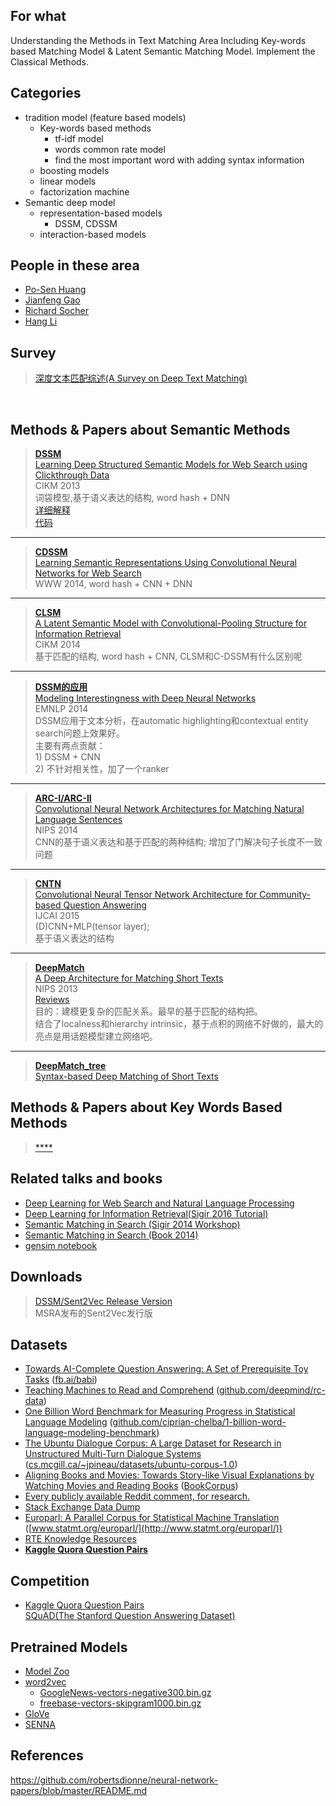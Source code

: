 ## For what
Understanding the Methods in Text Matching Area Including Key-words based Matching Model & Latent Semantic Matching Model.
Implement the Classical Methods.

## Categories
- tradition model (feature based models)
    - Key-words based methods
        - tf-idf model
        - words common rate model
        - find the most important word with adding syntax information
    - boosting models
    - linear models
    - factorization machine
- Semantic deep model
    - representation-based models
        - DSSM, CDSSM
    - interaction-based models


## People in these area
- [Po-Sen Huang](https://posenhuang.github.io/full_publication.html)
- [Jianfeng Gao](https://www.microsoft.com/en-us/research/people/jfgao/)
- [Richard Socher](http://www.socher.org/index.php/Main/HomePage)
- [Hang Li](http://www.hangli-hl.com/index.html)

## Survey
> [深度文本匹配综述(A Survey on Deep Text Matching)](http://kns.cnki.net/KCMS/detail/detail.aspx?dbcode=CJFQ&dbname=CAPJLAST&filename=JSJX20160920002&uid=WEEvREcwSlJHSldRa1FhdXNXYXJvK0FZMlhXUDZsYnBMQjhHTElMeE1jRT0=$9A4hF_YAuvQ5obgVAqNKPCYcEjKensW4ggI8Fm4gTkoUKaID8j8gFw!!&v=MzA2OTFscVdNMENMTDdSN3FlWU9ac0ZDcmxWYnZPSTFzPUx6N0Jkckc0SDlmTXBvMUZaT3NOWXc5TXptUm42ajU3VDNm)
<br> 


## Methods & Papers about Semantic Methods

> [**DSSM**](./DSSM/dssm.py)
<br> [Learning Deep Structured Semantic Models for Web Search using Clickthrough Data](https://posenhuang.github.io/papers/cikm2013_DSSM_fullversion.pdf)
<br> CIKM 2013
<br> 词袋模型,基于语义表达的结构, word hash + DNN 
<br> [详细解释](http://www.leiphone.com/news/201607/TRldqYnzm6nRbEnY.html)
<br> [代码](./DSSM/dssm.py)
-----
> [**CDSSM**]() 
 <br> [Learning Semantic Representations Using Convolutional Neural Networks for Web Search](https://www.microsoft.com/en-us/research/wp-content/uploads/2016/02/www2014_cdssm_p07.pdf)
 <br> WWW 2014, word hash + CNN + DNN
----

> [**CLSM**]() 
 <br> [A Latent Semantic Model with Convolutional-Pooling Structure for Information Retrieval](https://www.microsoft.com/en-us/research/wp-content/uploads/2016/02/cikm2014_cdssm_final.pdf)
 <br> CIKM 2014
 <br> 基于匹配的结构, word hash + CNN, CLSM和C-DSSM有什么区别呢
----
 
> [**DSSM的应用**]()  
[Modeling Interestingness with Deep Neural Networks](https://www.microsoft.com/en-us/research/wp-content/uploads/2014/10/604_Paper.pdf)
<br> EMNLP 2014
<br> DSSM应用于文本分析，在automatic highlighting和contextual entity search问题上效果好。
<br> 主要有两点贡献：
<br> 1) DSSM + CNN
<br> 2) 不针对相关性，加了一个ranker
----

> [**ARC-I/ARC-II**]()   
  [Convolutional Neural Network Architectures 
for Matching Natural Language Sentences](https://papers.nips.cc/paper/5550-convolutional-neural-network-architectures-for-matching-natural-language-sentences.pdf)
<br> NIPS 2014
<br> CNN的基于语义表达和基于匹配的两种结构; 增加了门解决句子长度不一致问题
----
> [**CNTN**]() 
<br> [Convolutional Neural Tensor Network 
Architecture for Community-based Question Answering](https://ijcai.org/Proceedings/15/Papers/188.pdf)
<br> IJCAI 2015
<br> (D)CNN+MLP(tensor layer); 
<br> 基于语义表达的结构

-----
> [**DeepMatch**]()
<br> [A Deep Architecture for Matching Short Texts](https://papers.nips.cc/paper/5019-a-deep-architecture-for-matching-short-texts.pdf)
<br> NIPS 2013
<br> [Reviews](https://media.nips.cc/nipsbooks/nipspapers/paper_files/nips26/reviews/697.html)
<br> 目的：建模更复杂的匹配关系。最早的基于匹配的结构把。
<br> 结合了localness和hierarchy intrinsic，基于点积的网络不好做的，最大的亮点是用话题模型建立网络吧。

------
> [**DeepMatch_tree**]()
<br> [Syntax-based Deep Matching of Short Texts](https://arxiv.org/pdf/1503.02427.pdf)

## Methods & Papers about Key Words Based Methods
> [****]()
<br> []()

## Related talks and books
* [Deep Learning for Web Search and
Natural Language Processing](https://www.microsoft.com/en-us/research/wp-content/uploads/2016/02/wsdm2015.v3.pdf)
* [Deep Learning for Information Retrieval(Sigir 2016 Tutorial)](http://www.hangli-hl.com/uploads/3/4/4/6/34465961/deep_learning_for_information_retrieval.pdf)
* [Semantic Matching in Search (Sigir 2014 Workshop)](http://www.hangli-hl.com/uploads/3/4/4/6/34465961/semantic_matching_in_search.pdf)
* [Semantic Matching in Search (Book 2014)](http://www.bigdatalab.ac.cn/~junxu/publications/SemanticMatchingInSearch_2014.pdf)
* [gensim notebook](https://github.com/RaRe-Technologies/gensim/tree/develop/docs/notebooks)


## Downloads 
> [DSSM/Sent2Vec Release Version](https://www.microsoft.com/en-us/download/details.aspx?id=52365)
<br> MSRA发布的Sent2Vec发行版

## Datasets
* [Towards AI-Complete Question Answering: A Set of Prerequisite Toy Tasks](http://arxiv.org/abs/1502.05698 "Jason Weston, Antoine Bordes, Sumit Chopra, Tomas Mikolov, Alexander M. Rush") ([fb.ai/babi](http://fb.ai/babi))
* [Teaching Machines to Read and Comprehend](http://arxiv.org/abs/1506.03340 "Karl Moritz Hermann, Tomáš Kočiský, Edward Grefenstette, Lasse Espeholt, Will Kay, Mustafa Suleyman, Phil Blunsom") ([github.com/deepmind/rc-data](https://github.com/deepmind/rc-data))
* [One Billion Word Benchmark for Measuring Progress in Statistical Language Modeling](http://arxiv.org/abs/1312.3005 "Ciprian Chelba, Tomas Mikolov, Mike Schuster, Qi Ge, Thorsten Brants, Phillipp Koehn, Tony Robinson") ([github.com/ciprian-chelba/1-billion-word-language-modeling-benchmark](https://github.com/ciprian-chelba/1-billion-word-language-modeling-benchmark))
* [The Ubuntu Dialogue Corpus: A Large Dataset for Research in Unstructured Multi-Turn Dialogue Systems](http://arxiv.org/abs/1506.08909 "Ryan Lowe, Nissan Pow, Iulian Serban, Joelle Pineau") ([cs.mcgill.ca/~jpineau/datasets/ubuntu-corpus-1.0](http://cs.mcgill.ca/~jpineau/datasets/ubuntu-corpus-1.0/))
* [Aligning Books and Movies: Towards Story-like Visual Explanations by Watching Movies and Reading Books](http://arxiv.org/abs/1506.06724 "Yukun Zhu, Ryan Kiros, Richard Zemel, Ruslan Salakhutdinov, Raquel Urtasun, Antonio Torralba, Sanja Fidler") ([BookCorpus](http://www.cs.toronto.edu/~mbweb/))
* [Every publicly available Reddit comment, for research.](https://www.reddit.com/r/datasets/comments/3bxlg7/i_have_every_publicly_available_reddit_comment/ "Stuck_In_the_Matrix")
* [Stack Exchange Data Dump](https://archive.org/details/stackexchange "Stack Exchange")
* [Europarl: A Parallel Corpus for Statistical Machine Translation](http://www.iccs.inf.ed.ac.uk/~pkoehn/publications/europarl-mtsummit05.pdf "Philipp Koehn") ([www.statmt.org/europarl/](http://www.statmt.org/europarl/))
* [RTE Knowledge Resources](http://aclweb.org/aclwiki/index.php?title=RTE_Knowledge_Resources)
* [**Kaggle Quora Question Pairs**]()


## Competition
* [Kaggle Quora Question Pairs](https://www.kaggle.com/c/quora-question-pairs)
<br> [SQuAD(The Stanford Question Answering Dataset)](https://rajpurkar.github.io/SQuAD-explorer/)

## Pretrained Models
* [Model Zoo](https://github.com/BVLC/caffe/wiki/Model-Zoo "Berkeley Vision and Learning Center")
* [word2vec](https://code.google.com/p/word2vec/ "Tomas Mikolov")
  * [GoogleNews-vectors-negative300.bin.gz](https://drive.google.com/file/d/0B7XkCwpI5KDYNlNUTTlSS21pQmM/edit?usp=sharing)
  * [freebase-vectors-skipgram1000.bin.gz](https://docs.google.com/file/d/0B7XkCwpI5KDYaDBDQm1tZGNDRHc/edit?usp=sharing)
* [GloVe](http://nlp.stanford.edu/projects/glove/ "Jeffrey Pennington, Richard Socher, Christopher D. Manning")
* [SENNA](http://ronan.collobert.com/senna/ "R. Collobert, J. Weston, L. Bottou, M. Karlen, K. Kavukcuoglu, P. Kuksa")


## References
https://github.com/robertsdionne/neural-network-papers/blob/master/README.md
